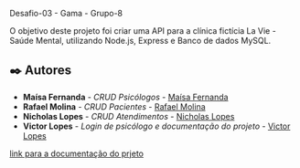 
Desafio-03 - Gama - Grupo-8

O objetivo deste projeto foi criar uma API para a clínica fictícia La Vie -
Saúde Mental, utilizando Node.js, Express e
Banco de dados MySQL.

## ✒️ Autores

* **Maísa Fernanda** - *CRUD Psicólogos* - [Maísa Fernanda](https://github.com/maisalima01)
* **Rafael Molina** - *CRUD Pacientes* - [Rafael Molina](https://github.com/linkParaPerfil)
* **Nicholas Lopes** - *CRUD Atendimentos* - [Nicholas Lopes](https://github.com/NIihLopes)
* **Victor Lopes** - *Login de psicólogo e documentação do projeto* - [Victor Lopes](https://github.com/victorlopesdp13)

<a href="https://documenter.getpostman.com/view/23970320/2s847PKVYF">link para a documentação do prjeto</a>
